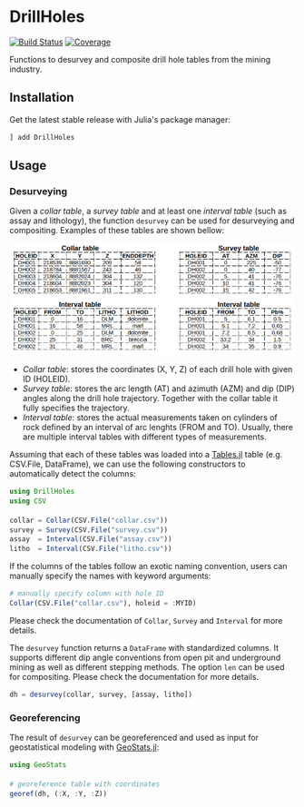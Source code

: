 # DrillHoles

[![Build Status][build-img]][build-url] [![Coverage][codecov-img]][codecov-url]

Functions to desurvey and composite drill hole tables from the
mining industry.

## Installation

Get the latest stable release with Julia's package manager:

```julia
] add DrillHoles
```

## Usage

### Desurveying

Given a *collar table*, a *survey table* and at least one *interval
table* (such as assay and lithology), the function `desurvey` can
be used for desurveying and compositing. Examples of these tables
are shown bellow:

![tables](docs/example.png)

- *Collar table*: stores the coordinates (X, Y, Z) of each drill
hole with given ID (HOLEID).
- *Survey table*: stores the arc length (AT) and azimuth (AZM) and
dip (DIP) angles along the drill hole trajectory. Together with the
collar table it fully specifies the trajectory.
- *Interval table*: stores the actual measurements taken on cylinders
of rock defined by an interval of arc lenghts (FROM and TO). Usually,
there are multiple interval tables with different types of measurements.

Assuming that each of these tables was loaded into a
[Tables.jl](https://github.com/JuliaData/Tables.jl) table
(e.g. CSV.File, DataFrame), we can use the following constructors
to automatically detect the columns:

```julia
using DrillHoles
using CSV

collar = Collar(CSV.File("collar.csv"))
survey = Survey(CSV.File("survey.csv"))
assay  = Interval(CSV.File("assay.csv"))
litho  = Interval(CSV.File("litho.csv"))
```

If the columns of the tables follow an exotic naming convention,
users can manually specify the names with keyword arguments:

```julia
# manually specify column with hole ID
Collar(CSV.File("collar.csv"), holeid = :MYID)
```

Please check the documentation of `Collar`, `Survey` and `Interval`
for more details.

The `desurvey` function returns a `DataFrame` with standardized
columns. It supports different dip angle conventions from open
pit and underground mining as well as different stepping methods.
The option `len` can be used for compositing. Please check the
documentation for more details.

```julia
dh = desurvey(collar, survey, [assay, litho])
```

### Georeferencing

The result of `desurvey` can be georeferenced
and used as input for geostatistical modeling
with [GeoStats.jl](https://github.com/JuliaEarth/GeoStats.jl):

```julia
using GeoStats

# georeference table with coordinates
georef(dh, (:X, :Y, :Z))
```

[build-img]: https://img.shields.io/github/workflow/status/JuliaEarth/DrillHoles.jl/CI?style=flat-square
[build-url]: https://github.com/JuliaEarth/DrillHoles.jl/actions

[codecov-img]: https://codecov.io/gh/JuliaEarth/DrillHoles.jl/branch/master/graph/badge.svg
[codecov-url]: https://codecov.io/gh/JuliaEarth/DrillHoles.jl
